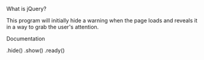 What is jQuery?

This program will initially hide a warning when the page loads and reveals it in a way to grab the user's attention.

Documentation

.hide()
.show()
.ready()

